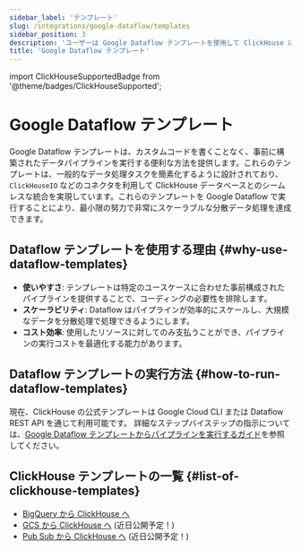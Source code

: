 ```yaml
---
sidebar_label: 'テンプレート'
slug: /integrations/google-dataflow/templates
sidebar_position: 3
description: 'ユーザーは Google Dataflow テンプレートを使用して ClickHouse にデータを取り込むことができます'
title: 'Google Dataflow テンプレート'
---
```


import ClickHouseSupportedBadge from '@theme/badges/ClickHouseSupported';


# Google Dataflow テンプレート

<ClickHouseSupportedBadge/>

Google Dataflow テンプレートは、カスタムコードを書くことなく、事前に構築されたデータパイプラインを実行する便利な方法を提供します。これらのテンプレートは、一般的なデータ処理タスクを簡素化するように設計されており、`ClickHouseIO` などのコネクタを利用して ClickHouse データベースとのシームレスな統合を実現しています。これらのテンプレートを Google Dataflow で実行することにより、最小限の努力で非常にスケーラブルな分散データ処理を達成できます。

## Dataflow テンプレートを使用する理由 {#why-use-dataflow-templates}

- **使いやすさ**: テンプレートは特定のユースケースに合わせた事前構成されたパイプラインを提供することで、コーディングの必要性を排除します。
- **スケーラビリティ**: Dataflow はパイプラインが効率的にスケールし、大規模なデータを分散処理で処理できるようにします。
- **コスト効率**: 使用したリソースに対してのみ支払うことができ、パイプラインの実行コストを最適化する能力があります。

## Dataflow テンプレートの実行方法 {#how-to-run-dataflow-templates}

現在、ClickHouse の公式テンプレートは Google Cloud CLI または Dataflow REST API を通じて利用可能です。
詳細なステップバイステップの指示については、[Google Dataflow テンプレートからパイプラインを実行するガイド](https://cloud.google.com/dataflow/docs/templates/provided-templates)を参照してください。

## ClickHouse テンプレートの一覧 {#list-of-clickhouse-templates}
* [BigQuery から ClickHouse へ](./templates/bigquery-to-clickhouse)
* [GCS から ClickHouse へ](https://github.com/ClickHouse/DataflowTemplates/issues/3) (近日公開予定！)
* [Pub Sub から ClickHouse へ](https://github.com/ClickHouse/DataflowTemplates/issues/4) (近日公開予定！)
